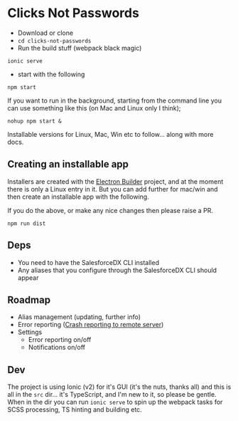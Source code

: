 # Clicks Not Passwords

- Download or clone
- `cd clicks-not-passwords`
- Run the build stuff (webpack black magic)
```
ionic serve
```
- start with the following
```
npm start
```

If you want to run in the background, starting from the command line you can use something like this (on Mac and Linux only I think);
```
nohup npm start &
```

Installable versions for Linux, Mac, Win etc to follow... along with more docs.

## Creating an installable app

Installers are created with the [Electron Builder](https://github.com/electron-userland/electron-builder/) project, and at the moment there is only a Linux entry in it. But you can add further for mac/win and then create an installable app with the following.

If you do the above, or make any nice changes then please raise a PR.


```
npm run dist
```

## Deps

- You need to have the SalesforceDX CLI installed
- Any aliases that you configure through the SalesforceDX CLI should appear

## Roadmap

* Alias management (updating, further info)
* Error reporting ([Crash reporting to remote server](https://electron.atom.io/docs/api/crash-reporter/))
* Settings
  * Error reporting on/off
  * Notifications on/off


## Dev

The project is using Ionic (v2) for it's GUI (it's the nuts, thanks all) and this is all in the `src` dir... it's TypeScript, and I'm new to it, so please be gentle. When in the dir you can run `ionic serve` to spin up the webpack tasks for SCSS processing, TS hinting and building etc.